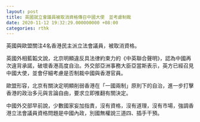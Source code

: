 ```yaml
---
layout: post
title: 英國就立會議員被取消資格傳召中國大使　並考慮制裁
date: 2020-11-12 19:32:29.000000000 +08:00
categories: rthk
---
```


英國與歐盟關注4名香港民主派立法會議員，被取消資格。

英國外相藍韜文說，北京明顯違反具法律約束力的《中英聯合聲明》，認為中國再次違背承諾，破壞香港高度自治。外交部亞洲事務大臣亞當斯表示，英方已經召見中國大使，並會仔細考慮是否制裁中國與香港官員。

歐盟形容，北京有關決定明顯削弱香港在「一國兩制」原則下的自治，進一步打擊香港的政治多元與言論自由，要求立即推翻有關決定。

中國外交部早前說，少數國家妄加指責，沒有資格，沒有道理，沒有市場，強調香港立法會議員資格問題是中國內政，別國無權說三道四、插手干預。
